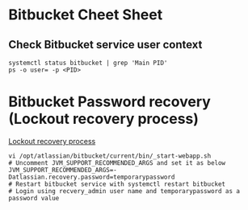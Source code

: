 # Bitbucket Cheet Sheet

## Check Bitbucket service user context

```
systemctl status bitbucket | grep 'Main PID'
ps -o user= -p <PID>
```

# Bitbucket Password recovery (Lockout recovery process)

[Lockout recovery process](https://confluence.atlassian.com/bitbucketserver/lockout-recovery-process-776640158.html)

```
vi /opt/atlassian/bitbucket/current/bin/_start-webapp.sh
# Uncomment JVM_SUPPORT_RECOMMENDED_ARGS and set it as below
JVM_SUPPORT_RECOMMENDED_ARGS=-Datlassian.recovery.password=temporarypassword
# Restart bitbucket service with systemctl restart bitbucket
# Login using recvery_admin user name and temporarypassword as a password value
```

